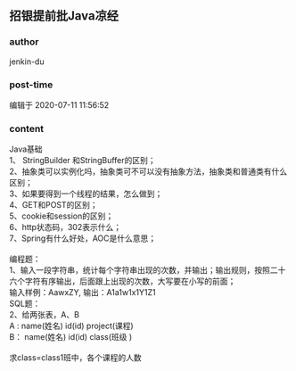 ## 招银提前批Java凉经
### author 
jenkin-du
### post-time 

编辑于  2020-07-11 11:56:52
### content 
<div class="post-topic-des nc-post-content">
 <div>
  Java基础
 </div>
 <div>
  1、 StringBuilder 和StringBuffer的区别；
 </div>
 <div>
  2、抽象类可以实例化吗，抽象类可不可以没有抽象方法，抽象类和普通类有什么区别；
 </div>
 <div>
  3、如果要得到一个线程的结果，怎么做到；
 </div>
 <div>
  4、GET和POST的区别；
 </div>
 <div>
  5、cookie和session的区别；
 </div>
 <div>
  6、http状态码，302表示什么；
 </div>
 <div>
  7、Spring有什么好处，AOC是什么意思；
 </div>
 <div>
  <br/>
 </div>
 <div>
  编程题：
 </div>
 <div>
  1、输入一段字符串，统计每个字符串出现的次数，并输出；输出规则，按照二十六个字符有序输出，后面跟上出现的次数，大写要在小写的前面；
 </div>
 <div>
  输入样例：AawxZY, 输出：A1a1w1x1Y1Z1
 </div>
 <div>
  SQL题：
 </div>
 <div>
  2、给两张表，A、B
 </div>
 <div>
  A : name(姓名) id(id) project(课程)
 </div>
 <div>
  B：
  <span>
   name(姓名) id(id) class(班级
  </span>
  <span>
   )
  </span>
 </div>
 <div>
  <span>
   <br/>
  </span>
 </div>
 <div>
  <span>
   求class=class1班中，各个课程的人数
  </span>
 </div>
</div>

